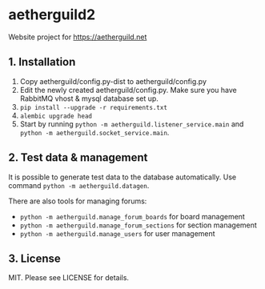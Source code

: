 # aetherguild2

Website project for https://aetherguild.net

## 1. Installation

1. Copy aetherguild/config.py-dist to aetherguild/config.py
2. Edit the newly created aetherguild/config.py. Make sure you have RabbitMQ vhost & mysql database set up.
3. `pip install --upgrade -r requirements.txt`
4. `alembic upgrade head`
5. Start by running `python -m aetherguild.listener_service.main` and `python -m aetherguild.socket_service.main`.

## 2. Test data & management

It is possible to generate test data to the database automatically. Use command `python -m aetherguild.datagen`.

There are also tools for managing forums:
* `python -m aetherguild.manage_forum_boards` for board management
* `python -m aetherguild.manage_forum_sections` for section management
* `python -m aetherguild.manage_users` for user management

## 3. License

MIT. Please see LICENSE for details.